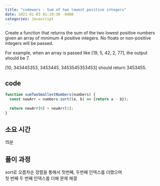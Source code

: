```yaml
---
title: "codewars - Sum of two lowest positive integers"
date: 2021-01-03 01:19:30 -0400
categories: Javascript
---
```


Create a function that returns the sum of the two lowest positive numbers <br>
given an array of minimum 4 positive integers. No floats or non-positive integers will be passed.<br>

For example, when an array is passed like [19, 5, 42, 2, 77], the output should be 7.<br>

[10, 343445353, 3453445, 3453545353453] should return 3453455.<br>

code
---
```js
function sumTwoSmallestNumbers(numbers) {  
  const newArr = numbers.sort((a, b) => {return a - b});
  
  return newArr[0] + newArr[1];
}
```

소요 시간
---
15분

풀이 과정
---
sort로 오름차순 정렬을 통해서 첫번째, 두번째 인덱스를 더했으며 <br>
첫 번째 두 번째 인덱스를 더해 문제 해결

